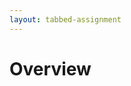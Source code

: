 ```yaml
---
layout: tabbed-assignment
---
```


# Overview

<!-- img class="overview-image" src="" -->



<!-- Don't edit links here, change them in _data/assignment.yml instead, -->

[slides]: <{{site.data.assignment.slides}}>
[template]: <{{site.data.assignment.template}}>
